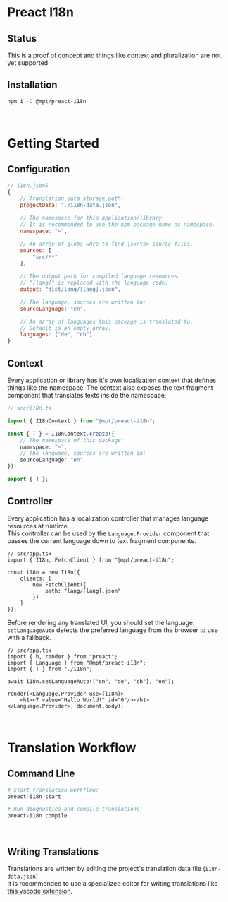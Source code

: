 # Preact I18n

## Status
This is a proof of concept and things like context and pluralization are not yet supported.

## Installation
```bash
npm i -D @mpt/preact-i18n
```

<br>



# Getting Started

## Configuration
```js
// i18n.json5
{
    // Translation data storage path:
    projectData: "./i18n-data.json",

    // The namespace for this application/library.
    // It is recommended to use the npm package name as namespace.
    namespace: "~",

    // An array of globs whre to find jsx/tsx source files.
    sources: [
        "src/**"
    ],

    // The output path for compiled language resources:
    // "[lang]" is replaced with the language code.
    output: "dist/lang/[lang].json",

    // The language, sources are written in:
    sourceLanguage: "en",

    // An array of languages this package is translated to.
    // Default is an empty array.
    languages: ["de", "ch"]
}
```

## Context
Every application or library has it's own localization context that defines things like the namespace.
The context also exposes the text fragment component that translates texts inside the namespace.
```ts
// src/i18n.ts

import { I18nContext } from "@mpt/preact-i18n";

const { T } = I18nContext.create({
    // The namespace of this package:
    namespace: "~",
    // The language, sources are written in:
    sourceLanguage: "en"
});

export { T };
```

## Controller
Every application has a localization controller that manages language resources at runtime.<br>
This controller can be used by the `Language.Provider` component that passes the current language down to text fragment components.
```tsx
// src/app.tsx
import { I18n, FetchClient } from "@mpt/preact-i18n";

const i18n = new I18n({
    clients: [
        new FetchClient({
            path: "lang/[lang].json"
        })
    ]
});
```

Before rendering any translated UI, you should set the language.<br>
`setLanguageAuto` detects the preferred language from the browser to use with a fallback.
```tsx
// src/app.tsx
import { h, render } from "preact";
import { Language } from "@mpt/preact-i18n";
import { T } from "./i18n";

await i18n.setLanguageAuto(["en", "de", "ch"], "en");

render(<Language.Provider use={i18n}>
    <h1><T value="Hello World!" id="0"/></h1>
</Language.Provider>, document.body);
```

<br>



# Translation Workflow

## Command Line
```bash
# Start translation workflow:
preact-i18n start

# Run diagnostics and compile translations:
preact-i18n compile
```

<br>



## Writing Translations
Translations are written by editing the project's translation data file (`i18n-data.json`)<br>
It is recommended to use a specialized editor for writing translations like [this vscode extension](https://github.com/mxjp/preact-i18n-vscode).

<br>
